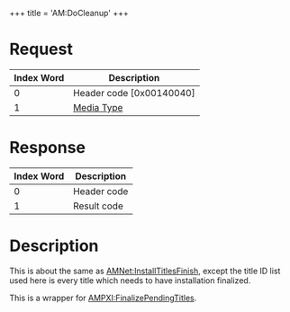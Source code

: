 +++
title = 'AM:DoCleanup'
+++

# Request

| Index Word | Description                                            |
|------------|--------------------------------------------------------|
| 0          | Header code \[0x00140040\]                             |
| 1          | [Media Type](Filesystem_services#MediaType "wikilink") |

# Response

| Index Word | Description |
|------------|-------------|
| 0          | Header code |
| 1          | Result code |

# Description

This is about the same as
[AMNet:InstallTitlesFinish](AMNet:InstallTitlesFinish "wikilink"),
except the title ID list used here is every title which needs to have
installation finalized.

This is a wrapper for
[AMPXI:FinalizePendingTitles](AMPXI:FinalizePendingTitles "wikilink").
